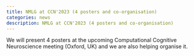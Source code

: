 ```yaml
---
title: NMLG at CCN'2023 (4 posters and co-organisation)
categories: news
description: NMLG at CCN'2023 (4 posters and co-organisation)
---
```


We will present 4 posters at the upcoming Computational Cognitive Neuroscience meeting (Oxford, UK) and we are also helping organise it. 